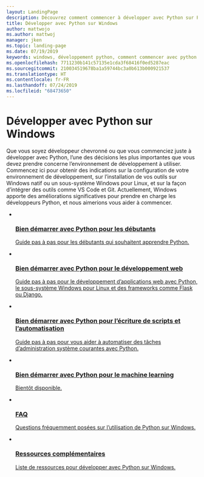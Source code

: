 ```yaml
---
layout: LandingPage
description: Découvrez comment commencer à développer avec Python sur PC Windows.
title: Développer avec Python sur Windows
author: mattwojo
ms.author: mattwoj
manager: jken
ms.topic: landing-page
ms.date: 07/19/2019
keywords: windows, développement python, comment commencer avec python sur windows, python sur le sous-système windows pour linux, python avec wsl, configurer un environnement de développement pour python sur windows, IDE pour python sur Windows, où python est installé sur windows, exécuter python sur windows, python pour débutants sur windows
ms.openlocfilehash: 7711230b141c57135e1cda3f68416f0ed5287eac
ms.sourcegitcommit: 210034519678ba1a59744bc3a0b613b000921537
ms.translationtype: HT
ms.contentlocale: fr-FR
ms.lasthandoff: 07/24/2019
ms.locfileid: "68473650"
---
```

# <a name="develop-with-python-on-windows"></a>Développer avec Python sur Windows

Que vous soyez développeur chevronné ou que vous commenciez juste à développer avec Python, l’une des décisions les plus importantes que vous devez prendre concerne l’environnement de développement à utiliser. Commencez ici pour obtenir des indications sur la configuration de votre environnement de développement, sur l’installation de vos outils sur Windows natif ou un sous-système Windows pour Linux, et sur la façon d’intégrer des outils comme VS Code et Git. Actuellement, Windows apporte des améliorations significatives pour prendre en charge les développeurs Python, et nous aimerions vous aider à commencer.

<ul class="cardsK panelContent">
    <li>
      <a href="get-started/python-for-education.md">
        <div class="cardSize">
            <div class="cardPadding">
                <div class="card">
                    <div class="cardImageOuter">
                        <div class="cardImage bgdAccent1">
                            <img data-scaleimage="/media/illustrations/ms365enterprise-partner-resource-training-1.svg?branch=master" alt="" />
                        </div>
                    </div>
                    <div class="cardText">
                        <h3>Bien démarrer avec Python pour les débutants</h3>
                        <p>Guide pas à pas pour les débutants qui souhaitent apprendre Python.</p>
                    </div>
                </div>
            </div>
        </div>
      </a>
    </li>
    <li>
      <a href="get-started/python-for-web.md">
        <div class="cardSize">
            <div class="cardPadding">
                <div class="card">
                    <div class="cardImageOuter">
                        <div class="cardImage bgdAccent1">
                            <img data-scaleimage="/media/hubs/windows/win_developer-desktop.svg?branch=master" alt="" />
                        </div>
                    </div>
                    <div class="cardText">
                        <h3>Bien démarrer avec Python pour le développement web</h3>
                        <p>Guide pas à pas pour le développement d’applications web avec Python, le sous-système Windows pour Linux et des frameworks comme Flask ou Django.</p>
                    </div>
                </div>
            </div>
        </div>
      </a>
    </li>
    <li>
      <a href="get-started/python-for-scripting.md">
        <div class="cardSize">
            <div class="cardPadding">
                <div class="card">
                    <div class="cardImageOuter">
                        <div class="cardImage bgdAccent1">
                            <img data-scaleimage="/media/illustrations/biztalk-get-started-get-started.svg?branch=master" alt="" />
                        </div>
                    </div>
                    <div class="cardText">
                        <h3>Bien démarrer avec Python pour l’écriture de scripts et l’automatisation</h3>
                        <p>Guide pas à pas pour vous aider à automatiser des tâches d’administration système courantes avec Python.</p>
                    </div>
                </div>
            </div>
        </div>
      </a>
    </li>
    <li>
      <a href="#">
        <div class="cardSize">
            <div class="cardPadding">
                <div class="card">
                    <div class="cardImageOuter">
                        <div class="cardImage bgdAccent1">
                            <img data-scaleimage="/media/hubs/windows/windows-ai.svg?branch=master" alt="" />
                        </div>
                    </div>
                    <div class="cardText">
                        <h3>Bien démarrer avec Python pour le machine learning</h3>
                        <p>Bientôt disponible.</p>
                    </div>
                </div>
            </div>
        </div>
      </a>
    </li>
    <li>
      <a href="faqs.md">
        <div class="cardSize">
            <div class="cardPadding">
                <div class="card">
                    <div class="cardImageOuter">
                        <div class="cardImage bgdAccent1">
                            <img data-scaleimage="/media/hubs/windows/win_hardware-dev-4.svg?branch=master" alt="" />
                        </div>
                    </div>
                    <div class="cardText">
                        <h3>FAQ</h3>
                        <p>Questions fréquemment posées sur l’utilisation de Python sur Windows.</p>
                    </div>
                </div>
            </div>
        </div>
      </a>
    </li>
    <li>
      <a href="resources.md">
        <div class="cardSize">
            <div class="cardPadding">
                <div class="card">
                    <div class="cardImageOuter">
                        <div class="cardImage bgdAccent1">
                            <img data-scaleimage="/media/hubs/windows/win_it-pro-1.svg?branch=master" alt="" />
                        </div>
                    </div>
                    <div class="cardText">
                        <h3>Ressources complémentaires</h3>
                        <p>Liste de ressources pour développer avec Python sur Windows.</p>
                    </div>
                </div>
            </div>
        </div>
      </a>
    </li>
</ul>
